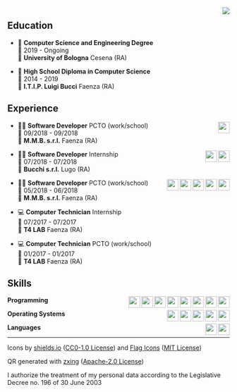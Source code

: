 <img align="right" src="https://zxing.org/w/chart?cht=qr&chs=230x230&chld=L&choe=UTF-8&chl=MECARD%3AN%3AManuel+Quarneti%3BURL%3Ahttps%5C%3A%2F%2Fquarno.xyz%3BEMAIL%3Amanuelquarneti%40gmail.com%3B%3B" />

## Education

- 📖 **Computer Science and Engineering Degree**\
📆 2019 - Ongoing\
📍 **University of Bologna** Cesena (RA)

- 📕 **High School Diploma in Computer Science**\
📆 2014 - 2019\
📍 **I.T.I.P. Luigi Bucci** Faenza (RA)

## Experience

<img align="right" height="26px" src="https://img.shields.io/badge/c sharp-239120?style=for-the-badge&logo=c-sharp&logoColor=white" />

- 👨‍💻 **Software Developer** PCTO (work/school)\
📆 09/2018 - 09/2018\
📍 **M.M.B. s.r.l.** Faenza (RA)

<img align="right" height="26px" src="https://img.shields.io/badge/postgresql-336791?style=for-the-badge&logo=postgresql&logoColor=white" />
<img align="right" height="26px" src="https://img.shields.io/badge/python-3776AB?style=for-the-badge&logo=python&logoColor=white" />

- 👨‍💻 **Software Developer** Internship\
📆 07/2018 - 07/2018\
📍 **Bucchi s.r.l.** Lugo (RA)

<img align="right" height="26px" src="https://img.shields.io/badge/c sharp-239120?style=for-the-badge&logo=c-sharp&logoColor=white" />
<img align="right" height="26px" src="https://img.shields.io/badge/wordpress-21759B?style=for-the-badge&logo=wordpress&logoColor=white" />
<img align="right" height="26px" src="https://img.shields.io/badge/javascript-F7DF1E?style=for-the-badge&logo=javascript&logoColor=white" />
<img align="right" height="26px" src="https://img.shields.io/badge/css-1572B6?style=for-the-badge&logo=css3&logoColor=white" />
<img align="right" height="26px" src="https://img.shields.io/badge/html-E34F26?style=for-the-badge&logo=html5&logoColor=white" />

- 👨‍💻 **Software Developer** PCTO (work/school)\
📆 05/2018 - 06/2018\
📍 **M.M.B. s.r.l.** Faenza (RA)

- 💻 **Computer Technician** Internship\
📆 07/2017 - 07/2017\
📍 **T4 LAB** Faenza (RA)

- 💻 **Computer Technician** PCTO (work/school)\
📆 01/2017 - 01/2017\
📍 **T4 LAB** Faenza (RA)

## Skills

<img align="right" height="26px" src="https://img.shields.io/badge/(my)sql-4479A1?style=for-the-badge&logo=mysql&logoColor=white" />
<img align="right" height="26px" src="https://img.shields.io/badge/bash-4EAA25?style=for-the-badge&logo=gnu-bash&logoColor=white" />
<img align="right" height="26px" src="https://img.shields.io/badge/php-777BB4?style=for-the-badge&logo=php&logoColor=white" />
<img align="right" height="26px" src="https://img.shields.io/badge/go-00ADD8?style=for-the-badge&logo=go&logoColor=white" />
<img align="right" height="26px" src="https://img.shields.io/badge/python-3776AB?style=for-the-badge&logo=python&logoColor=white" />
<img align="right" height="26px" src="https://img.shields.io/badge/c sharp-239120?style=for-the-badge&logo=c-sharp&logoColor=white" />
<img align="right" height="26px" src="https://img.shields.io/badge/c++-00599C?style=for-the-badge&logo=c%2B%2B&logoColor=white" />
<img align="right" height="26px" src="https://img.shields.io/badge/c-A8B9CC?style=for-the-badge&logo=c&logoColor=white" />

**Programming**

<img align="right" height="26px" src="https://img.shields.io/badge/arch-1793D1?style=for-the-badge&logo=arch-linux&logoColor=white" />
<img align="right" height="26px" src="https://img.shields.io/badge/fedora-294172?style=for-the-badge&logo=fedora&logoColor=white" />
<img align="right" height="26px" src="https://img.shields.io/badge/debian-A81D33?style=for-the-badge&logo=debian&logoColor=white" />
<img align="right" height="26px" src="https://img.shields.io/badge/ubuntu-E95420?style=for-the-badge&logo=ubuntu&logoColor=white" />
<img align="right" height="26px" src="https://img.shields.io/badge/windows-0078D6?style=for-the-badge&logo=windows&logoColor=white" />

**Operating Systems**

<img align="right" height="26px" src="https://img.shields.io/badge/english-b2-blue?style=for-the-badge&logo=data:image/svg%2bxml;base64,PHN2ZyB4bWxucz0iaHR0cDovL3d3dy53My5vcmcvMjAwMC9zdmciIGlkPSJmbGFnLWljb24tY3NzLWdiLWVuZyIgdmlld0JveD0iMCAwIDY0MCA0ODAiPgogIDxwYXRoIGZpbGw9IiNmZmYiIGQ9Ik0wIDBoNjQwdjQ4MEgweiIvPgogIDxwYXRoIGZpbGw9IiNjZTExMjQiIGQ9Ik0yODEuNiAwaDc2Ljh2NDgwaC03Ni44eiIvPgogIDxwYXRoIGZpbGw9IiNjZTExMjQiIGQ9Ik0wIDIwMS42aDY0MHY3Ni44SDB6Ii8+Cjwvc3ZnPgo=" />
<img align="right" height="26px" src="https://img.shields.io/badge/italian-mother tongue-green?style=for-the-badge&logo=data:image/svg%2bxml;base64,PHN2ZyB4bWxucz0iaHR0cDovL3d3dy53My5vcmcvMjAwMC9zdmciIGlkPSJmbGFnLWljb24tY3NzLWl0IiB2aWV3Qm94PSIwIDAgNjQwIDQ4MCI+DQogIDxnIGZpbGwtcnVsZT0iZXZlbm9kZCIgc3Ryb2tlLXdpZHRoPSIxcHQiPg0KICAgIDxwYXRoIGZpbGw9IiNmZmYiIGQ9Ik0wIDBoNjQwdjQ4MEgweiIvPg0KICAgIDxwYXRoIGZpbGw9IiMwMDkyNDYiIGQ9Ik0wIDBoMjEzLjN2NDgwSDB6Ii8+DQogICAgPHBhdGggZmlsbD0iI2NlMmIzNyIgZD0iTTQyNi43IDBINjQwdjQ4MEg0MjYuN3oiLz4NCiAgPC9nPg0KPC9zdmc+" />

**Languages**

---

Icons by [shields.io](https://simpleicons.org/) ([CC0-1.0 License](https://raw.githubusercontent.com/badges/shields/master/LICENSE)) and [Flag Icons](https://flagicons.lipis.dev/) ([MIT License](https://raw.githubusercontent.com/lipis/flag-icon-css/master/LICENSE))

QR generated with [zxing](https://github.com/zxing/zxing) ([Apache-2.0 License](https://raw.githubusercontent.com/zxing/zxing/master/LICENSE))

I authorize the treatment of my personal data according to the Legislative Decree no. 196 of 30 June 2003
